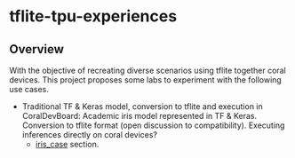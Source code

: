 # tflite-tpu-experiences
## Overview
With the objective of recreating diverse scenarios using tflite together coral devices. This project proposes some labs to experiment with the following use cases.



*   Traditional TF & Keras model, conversion to tflite and execution in CoralDevBoard: Academic iris model represented in TF & Keras. Conversion to tflite format (open discussion to compatibility). Executing inferences directly on coral devices?
    * [iris_case](https://github.com/nbortolotti/tflite-tpu-experiences/tree/master/iris_case) section.    